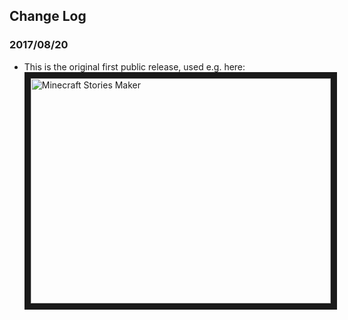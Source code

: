## Change Log

### 2017/08/20

- This is the original first public release, used e.g. here: <a href="http://www.youtube.com/watch?feature=player_embedded&v=ZHHUB7R0gEo
" target="_blank"><img src="http://img.youtube.com/vi/ZHHUB7R0gEo/0.jpg" 
alt="Minecraft Stories Maker" width="480" height="360" border="10" /></a>

